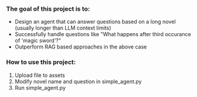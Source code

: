 ### The goal of this project is to:
- Design an agent that can answer questions based on a long novel (usually longer than LLM context limits)
- Successfully handle questions like "What happens after third occurance of 'magic sword'?"
- Outperform RAG based approaches in the above case

### How to use this project:
1. Upload file to assets
2. Modify novel name and question in simple_agent.py
3. Run simple_agent.py